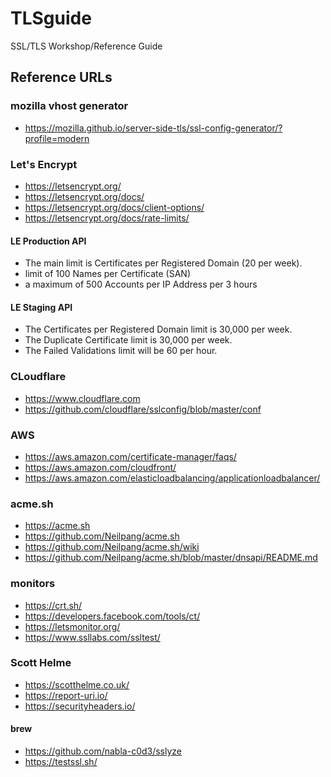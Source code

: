 # TLSguide
SSL/TLS Workshop/Reference Guide






## Reference URLs


### mozilla vhost generator
- https://mozilla.github.io/server-side-tls/ssl-config-generator/?profile=modern


### Let's Encrypt
- https://letsencrypt.org/
- https://letsencrypt.org/docs/
- https://letsencrypt.org/docs/client-options/
- https://letsencrypt.org/docs/rate-limits/
#### LE Production API
- The main limit is Certificates per Registered Domain (20 per week). 
- limit of 100 Names per Certificate (SAN)
- a maximum of 500 Accounts per IP Address per 3 hours
#### LE Staging API
- The Certificates per Registered Domain limit is 30,000 per week.
- The Duplicate Certificate limit is 30,000 per week.
- The Failed Validations limit will be 60 per hour.


### CLoudflare
- https://www.cloudflare.com
- https://github.com/cloudflare/sslconfig/blob/master/conf


### AWS
- https://aws.amazon.com/certificate-manager/faqs/
- https://aws.amazon.com/cloudfront/
- https://aws.amazon.com/elasticloadbalancing/applicationloadbalancer/


### acme.sh
- https://acme.sh
- https://github.com/Neilpang/acme.sh
- https://github.com/Neilpang/acme.sh/wiki
- https://github.com/Neilpang/acme.sh/blob/master/dnsapi/README.md


### monitors
- https://crt.sh/
- https://developers.facebook.com/tools/ct/
- https://letsmonitor.org/
- https://www.ssllabs.com/ssltest/

### Scott Helme
- https://scotthelme.co.uk/
- https://report-uri.io/
- https://securityheaders.io/

#### brew
- https://github.com/nabla-c0d3/sslyze
- https://testssl.sh/





